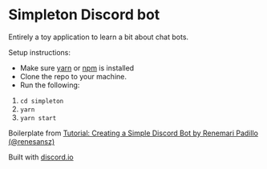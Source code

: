 # Simpleton Discord bot

Entirely a toy application to learn a bit about chat bots.

Setup instructions:

* Make sure [yarn](https://yarnpkg.com/) or [npm](https://www.npmjs.com/) is installed
* Clone the repo to your machine.
* Run the following:
 1. `cd simpleton`
 2. `yarn`
 3. `yarn start`

Boilerplate from [Tutorial: Creating a Simple Discord Bot by Renemari Padillo  (@renesansz)](https://medium.com/@renesansz/tutorial-creating-a-simple-discord-bot-9465a2764dc0)

Built with [discord.io](https://izy521.gitbooks.io/discord-io/)
